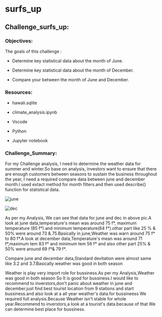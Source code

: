 # surfs_up

## Challenge_surfs_up:




###  Objectives:


The goals of this challenge :

*  Determine key statistical data about the month of June.


*  Determine key statistical data about the month of December.


*  Compare your between the month of June and December.


### Resources:

*  hawali.sqlite

*  climate_analysis.ipynb

*  Vscode

*  Python

*  Jupyter notebook


### Challenge_Summary:



For my Challenge analysis, I need to determine the weather data for summer and winter.So base on analysis, investors want to ensure that there are enough customers between seasons to sustain the business throughout the year, I need a required compare  data between june and december month.I used extact method for month filters.and then used describe() function for statistical data.

![june](https://user-images.githubusercontent.com/65969608/89126147-06fc9700-d4a9-11ea-9bef-e98510758566.png)



![dec](https://user-images.githubusercontent.com/65969608/89126152-1380ef80-d4a9-11ea-967b-0b4e10f61afe.png)


As per my Analysis, We can see that data for june and dec in above pic.A look at june data,temperature's mean was around 75 f*, maximum temperature (85 f*) and minimum temperature(64 f*).othar part like 25 % & 50% were around 73 & 75.Basically in june,Weather was warn around 75 f* to 80 f*.A look at december data,Temperature's mean was around 71 f*,maximum tem 83 f* and minimum tem 56 f* and also  other part 25% & 50%  were around 69 f*& 79 f*.


Compare june and december data,Standard devitation were almost same like 3.2 and 3.7.Basically weather  was good in both season 


Weather is play very import role for bussiness.As per my Analysis,Weather was good in both season So It is good for bussiness.I would like to recommend to inverstors,don't panic about weather in june and december.just find best tourist location from 9 stations and start bussiness.and also look at a all year weather's data.for bussineess We required full analysis.Because Weather isn't stable for whole year.Recommend to inverstors,a look  at a tourist's data.because of that We can determine best place for bussiness.
